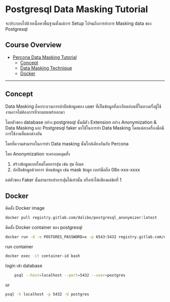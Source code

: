 # Postgresql Data Masking Tutorial

จะประกอบไปด้วยเนื้อหาพื้นฐานตั้งแต่การ Setup ไปจนถึงการทำการ Masking data ของ Postgresql 

## Course Overview

- [Percona Data Masking Tutorial](#percona-data-masking-tutorial)
    - [Concept](#concept)
    - [Data Masking Technique](#data-masking-technique)
    - [Docker](#docker)
---

## Concept 

Data Masking คือกระบวนการปกปิดข้อมูลของ user ที่เป็นข้อมูลที่ละเอียดอ่อนที่ในบางครั้งผู้ใช้งานอาจไม่ต้องการที่จะเผยแพร่ออกมา

โดยตัวของ database อย่าง postgresql นั้นมีตัว Extension อย่าง Anonymization & Data Masking และ Postgresql faker มาใช้ในการทำ Data Masking โดยแต่ละเครื่องมือมีการใช้งานที่แตกต่างกัน

โดยที่ความสามารถในการทำ Data masking นั้นใกล้เคียงกันกับ Percona

โดย Anonymization จะครอบคลุมทั้ง

1. สร้างข้อมูลแบบใหม่โดยการสุ่ม เช่น สุม อีเมล
2. ปกปิดข้อมูลด้วยการ ซ่อนข้อมูล เช่น mask ข้อมูล เบอร์มือถือ 08x-xxx-xxxx

แต่ตัวของ Faker นั้นสามารถทำการสุ่่่มได้เท่านั้น หรือทำได้เพียงแค่ข้อที่ 1 

## Docker 

ติดตั้ง Docker image

```bash
docker pull registry.gitlab.com/dalibo/postgresql_anonymizer:latest
```

ติดตั้ง Docker container ของ postgresql

```bash
docker run -d -e POSTGRES_PASSWORD=x -p 6543:5432 registry.gitlab.com/dalibo/postgresql_anonymizer
```

run container 
```bash
docker exec -it container-id bash
```

login เข้า database 
```bash 
    psql --host=localhost --port=5432 --user=postgres

```
or
```bash
psql -h localhost -p 5432 -U postgres
```
